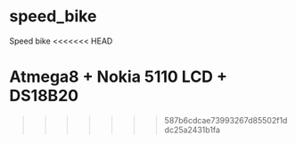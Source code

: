 speed_bike
==========

Speed bike
<<<<<<< HEAD

Atmega8 + Nokia 5110 LCD + DS18B20
=======
>>>>>>> 587b6cdcae73993267d85502f1ddc25a2431b1fa
